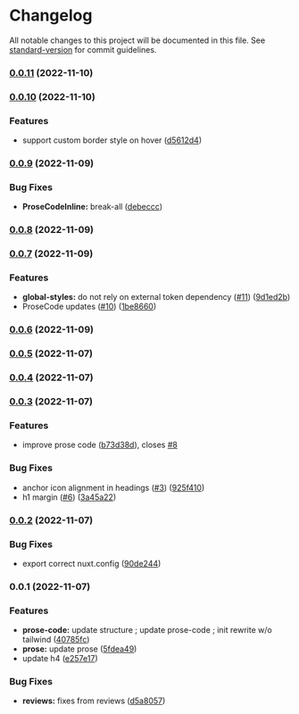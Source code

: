 # Changelog

All notable changes to this project will be documented in this file. See [standard-version](https://github.com/conventional-changelog/standard-version) for commit guidelines.

### [0.0.11](https://github.com/nuxt-themes/typography/compare/v0.0.10...v0.0.11) (2022-11-10)

### [0.0.10](https://github.com/nuxt-themes/typography/compare/v0.0.9...v0.0.10) (2022-11-10)


### Features

* support custom border style on hover ([d5612d4](https://github.com/nuxt-themes/typography/commit/d5612d4d4ef10f3cd69353c1efea1ba02e94f3d8))

### [0.0.9](https://github.com/nuxt-themes/typography/compare/v0.0.8...v0.0.9) (2022-11-09)


### Bug Fixes

* **ProseCodeInline:** break-all ([debeccc](https://github.com/nuxt-themes/typography/commit/debeccc48a28b5f707ce312199c045e9785b6499))

### [0.0.8](https://github.com/nuxt-themes/typography/compare/v0.0.7...v0.0.8) (2022-11-09)

### [0.0.7](https://github.com/nuxt-themes/typography/compare/v0.0.6...v0.0.7) (2022-11-09)


### Features

* **global-styles:** do not rely on external token dependency ([#11](https://github.com/nuxt-themes/typography/issues/11)) ([9d1ed2b](https://github.com/nuxt-themes/typography/commit/9d1ed2b07afd6c76a15fce673cad6527166c1cb3))
* ProseCode updates ([#10](https://github.com/nuxt-themes/typography/issues/10)) ([1be8660](https://github.com/nuxt-themes/typography/commit/1be8660c1779e94b7c170f4fed9853f5729050f9))

### [0.0.6](https://github.com/nuxt-themes/typography/compare/v0.0.5...v0.0.6) (2022-11-09)

### [0.0.5](https://github.com/nuxt-themes/typography/compare/v0.0.4...v0.0.5) (2022-11-07)

### [0.0.4](https://github.com/nuxt-themes/typography/compare/v0.0.3...v0.0.4) (2022-11-07)

### [0.0.3](https://github.com/nuxt-themes/typography/compare/v0.0.2...v0.0.3) (2022-11-07)


### Features

* improve prose code ([b73d38d](https://github.com/nuxt-themes/typography/commit/b73d38d40a2d940a4e590b8a580c4bf41f0967cf)), closes [#8](https://github.com/nuxt-themes/typography/issues/8)


### Bug Fixes

* anchor icon alignment in headings ([#3](https://github.com/nuxt-themes/typography/issues/3)) ([925f410](https://github.com/nuxt-themes/typography/commit/925f41040ba97c8669f36bc2231267357575d3c6))
* h1 margin ([#6](https://github.com/nuxt-themes/typography/issues/6)) ([3a45a22](https://github.com/nuxt-themes/typography/commit/3a45a2236d8a299982a1fa05bc6b53a455c393a4))

### [0.0.2](https://github.com/nuxt-themes/prose/compare/v0.0.1...v0.0.2) (2022-11-07)


### Bug Fixes

* export correct nuxt.config ([90de244](https://github.com/nuxt-themes/prose/commit/90de244c664119163654550c4e1f12b769b6da5a))

### 0.0.1 (2022-11-07)


### Features

* **prose-code:** update structure ; update prose-code ; init rewrite w/o tailwind ([40785fc](https://github.com/nuxt-themes/prose/commit/40785fca8716a8a482cd752f167f4f8a20c17373))
* **prose:** update prose ([5fdea49](https://github.com/nuxt-themes/prose/commit/5fdea4906a5e5f296b5de915c9770067edababb9))
* update h4 ([e257e17](https://github.com/nuxt-themes/prose/commit/e257e17c9b428b2be29482b2e5711c16c48d32e1))


### Bug Fixes

* **reviews:** fixes from reviews ([d5a8057](https://github.com/nuxt-themes/prose/commit/d5a80571305403a756245ccda528f78ba008fad9))
